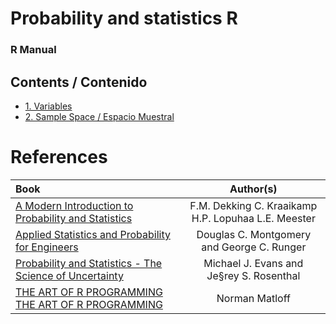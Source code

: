 # Probability and statistics R
### R Manual

## Contents / Contenido
- [1. Variables](https://github.com/TheGlitchCat/probability-and-statistics-R/tree/master/01-Variables)
- [2. Sample Space / Espacio Muestral](https://github.com/TheGlitchCat/probability-and-statistics-R/tree/master/02-Sample%20Space)


# References 


| Book | Author(s) |
|:-----|:---------:|
| [A Modern Introduction to Probability and Statistics](https://cis.temple.edu/~latecki/Courses/CIS2033-Spring13/Modern_intro_probability_statistics_Dekking05.pdf) | F.M. Dekking C. Kraaikamp H.P. Lopuhaa L.E. Meester |
| [Applied Statistics and Probability for Engineers](http://www.um.edu.ar/math/montgomery.pdf) | Douglas C. Montgomery and George C. Runger |
| [Probability and Statistics - The Science of Uncertainty](http://www.utstat.toronto.edu/mikevans/jeffrosenthal/book.pdf) | Michael J. Evans and Je§rey S. Rosenthal |
| [THE ART OF R PROGRAMMING THE ART OF R PROGRAMMING](http://diytranscriptomics.com/Reading/files/The%20Art%20of%20R%20Programming.pdf)| Norman Matloff |
